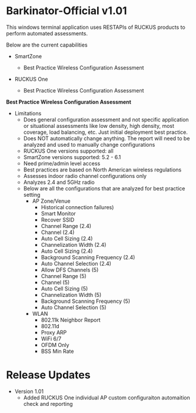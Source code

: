 # Barkinator-Official v1.01

This windows terminal application uses RESTAPIs of RUCKUS products to perform automated assessments. 

Below are the current capabilities

-  SmartZone
   - Best Practice Wireless Configuration Assessment
        
- RUCKUS One
  - Best Practice Wireless Configuration Assessment




  


**Best Practice Wireless Configuration Assessment**

- Limitations
  - Does general configuration assessment and not specific application or situational assessments like low density, high density, most coverage, load balancing, etc. Just initial deployment best practice.
  - Does NOT automatically change anything. The report will need to be analyzed and used to manually change configurations
  - RUCKUS One versions supported: all
  - SmartZone versions supported: 5.2 - 6.1
  - Need prime/admin level access
  - Best practices are based on North American wireless regulations
  - Assesses indoor radio channel configurations only
  - Analyzes 2.4 and 5GHz radio
  - Below are all the configurations that are analyzed for best practice setting
    - AP Zone/Venue
      - Historical connection failures)
      - Smart Monitor
      - Recover SSID
      - Channel Range (2.4)
      - Channel (2.4)
      - Auto Cell Sizing (2.4)
      - Channelization Width (2.4)
      - Auto Cell Sizing (2.4)
      - Background Scanning Frequency (2.4)
      - Auto Channel Selection (2.4)
      - Allow DFS Channels (5)
      - Channel Range (5)
      - Channel (5)
      - Auto Cell Sizing (5)
      - Channelization Width (5)
      - Background Scanning Frequency (5)
      - Auto Channel Selection (5)
    - WLAN
      - 802.11k Neighbor Report
      - 802.11d
      - Proxy ARP
      - WiFi 6/7
      - OFDM Only
      - BSS Min Rate
     

# Release Updates
- Version 1.01
  - Added RUCKUS One individual AP custom configuraiton automaition check and reporting

